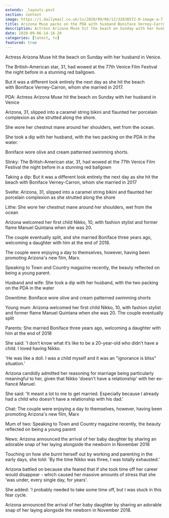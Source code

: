 ```yaml
---
extends: _layouts.post
section: content
image: https://i.dailymail.co.uk/1s/2020/09/06/12/32838572-0-image-a-7_1599392158506.jpg 
title: Arizona Muse packs on the PDA with husband Boniface Verney-Carron in a caramel string bikini 
description: Actress Arizona Muse hit the beach on Sunday with her husband in Venice. 
date: 2020-09-06-14-18-20 
categories: [latest, tv] 
featured: true 
--- 
```

Actress Arizona Muse hit the beach on Sunday with her husband in Venice.

The British-American star, 31, had wowed at the 77th Venice Film Festival the night before in a stunning red ballgown.

But it was a different look entirely the next day as she hit the beach with Boniface Verney-Carron, whom she married in 2017.

PDA: Actress Arizona Muse hit the beach on Sunday with her husband in Venice

Arizona, 31, slipped into a caramel string bikini and flaunted her porcelain complexion as she strutted along the shore.

She wore her chestnut mane around her shoulders, wet from the ocean.

She took a dip with her husband, with the two packing on the PDA in the water.

Boniface wore olive and cream patterned swimming shorts. 

Slinky: The British-American star, 31, had wowed at the 77th Venice Film Festival the night before in a stunning red ballgown

Taking a dip: But it was a different look entirely the next day as she hit the beach with Boniface Verney-Carron, whom she married in 2017

Svelte: Arizona, 31, slipped into a caramel string bikini and flaunted her porcelain complexion as she strutted along the shore

Lithe: She wore her chestnut mane around her shoulders, wet from the ocean

Arizona welcomed her first child Nikko, 10, with fashion stylist and former flame Manuel Quintana when she was 20.

The couple eventually split, and she married Boniface three years ago, welcoming a daughter with him at the end of 2018.

The couple were enjoying a day to themselves, however, having been promoting Arizona's new film, Marx. 

Speaking to Town and Country magazine recently, the beauty reflected on being a young parent.

Husband and wife: She took a dip with her husband, with the two packing on the PDA in the water

Downtime: Boniface wore olive and cream patterned swimming shorts

Young mum: Arizona welcomed her first child Nikko, 10, with fashion stylist and former flame Manuel Quintana when she was 20. The couple eventually split

Parents: She married Boniface three years ago, welcoming a daughter with him at the end of 2018

She said: 'I don’t know what it’s like to be a 20-year-old who didn’t have a child. I loved having Nikko.

'He was like a doll. I was a child myself and it was an "ignorance is bliss" situation.'

Arizona candidly admitted her reasoning for marriage being particularly meaningful to her, given that Nikko 'doesn't have a relationship' with her ex-fiancé Manuel.

She said: 'It meant a lot to me to get married. Especially because I already had a child who doesn’t have a relationship with his dad.'

Chat: The couple were enjoying a day to themselves, however, having been promoting Arizona's new film, Marx

Mum of two: Speaking to Town and Country magazine recently, the beauty reflected on being a young parent

News: Arizona announced the arrival of her baby daughter by sharing an adorable snap of her laying alongside the newborn in November 2018

Touching on how she burnt herself out by working and parenting in the early days, she told: 'By the time Nikko was three, I was totally exhausted.'

Arizona battled on because she feared that if she took time off her career would disappear - which caused her massive amounts of stress that she 'was under, every single day, for years'.

She added: 'I probably needed to take some time off, but I was stuck in this fear cycle.

Arizona announced the arrival of her baby daughter by sharing an adorable snap of her laying alongside the newborn in November 2018.

